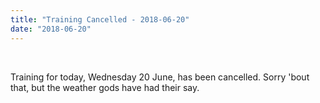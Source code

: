 ```yaml
---
title: "Training Cancelled - 2018-06-20"
date: "2018-06-20"
---
```


 

Training for today, Wednesday 20 June, has been cancelled. Sorry 'bout that, but the weather gods have had their say.
